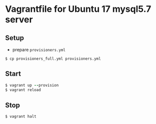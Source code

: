 Vagrantfile for Ubuntu 17 mysql5.7 server
====================================

## Setup

* prepare `provisioners.yml`

```
$ cp provisioners_full.yml provisioners.yml
```

## Start

```ruby
$ vagrant up --provision
$ vagrant reload
```

## Stop

```
$ vagrant halt
```

